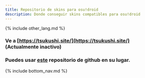 ```yaml
---
title: Repositorio de skins para osu!droid
description: Donde conseguir skins compatibles para osu!droid
---
```


{% include other_lang.md %}

### Ve a [https://tsukushi.site/](https://tsukushi.site/) (Actualmente inactivo)

### Puedes usar [este](https://github.com/75efb6/osu-droid-skins-repo/blob/main/README.md) repositorio de github en su lugar.

{% include bottom_nav.md %}